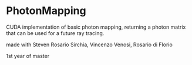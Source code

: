 # PhotonMapping
CUDA implementation of basic photon mapping, returning a photon matrix that can be used for a future ray tracing.

made with Steven Rosario Sirchia, Vincenzo Venosi, Rosario di Florio

1st year of master
